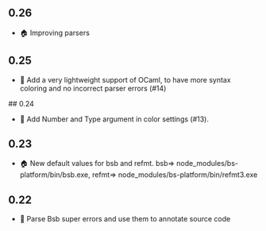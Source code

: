 ## 0.26

* :house: Improving parsers

## 0.25

* :rocket: Add a very lightweight support of OCaml, to have more syntax coloring and no incorrect parser errors (#14)

## 0.24

* :nail_care: Add Number and Type argument in color settings (#13).

## 0.23

* :house: New default values for bsb and refmt. bsb=> node_modules/bs-platform/bin/bsb.exe, refmt=> node_modules/bs-platform/bin/refmt3.exe

## 0.22

* :rocket: Parse Bsb super errors and use them to annotate source code
